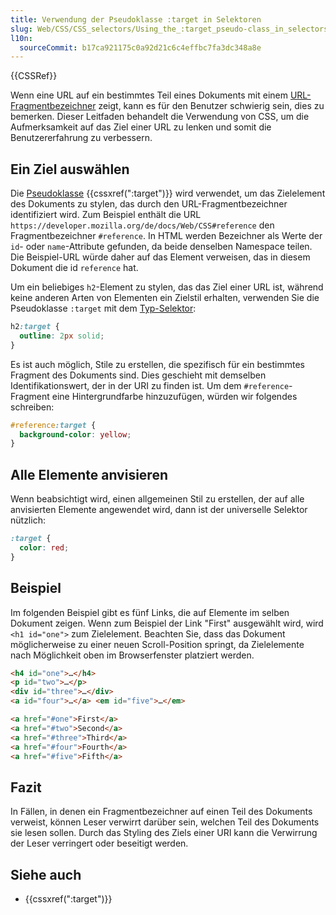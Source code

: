 ```yaml
---
title: Verwendung der Pseudoklasse :target in Selektoren
slug: Web/CSS/CSS_selectors/Using_the_:target_pseudo-class_in_selectors
l10n:
  sourceCommit: b17ca921175c0a92d21c6c4effbc7fa3dc348a8e
---
```


{{CSSRef}}

Wenn eine URL auf ein bestimmtes Teil eines Dokuments mit einem [URL-Fragmentbezeichner](/de/docs/Web/URI/Reference/Fragment#fragment) zeigt, kann es für den Benutzer schwierig sein, dies zu bemerken. Dieser Leitfaden behandelt die Verwendung von CSS, um die Aufmerksamkeit auf das Ziel einer URL zu lenken und somit die Benutzererfahrung zu verbessern.

## Ein Ziel auswählen

Die [Pseudoklasse](/de/docs/Web/CSS/Pseudo-classes) {{cssxref(":target")}} wird verwendet, um das Zielelement des Dokuments zu stylen, das durch den URL-Fragmentbezeichner identifiziert wird. Zum Beispiel enthält die URL `https://developer.mozilla.org/de/docs/Web/CSS#reference` den Fragmentbezeichner `#reference`. In HTML werden Bezeichner als Werte der `id`- oder `name`-Attribute gefunden, da beide denselben Namespace teilen. Die Beispiel-URL würde daher auf das Element verweisen, das in diesem Dokument die id `reference` hat.

Um ein beliebiges `h2`-Element zu stylen, das das Ziel einer URL ist, während keine anderen Arten von Elementen ein Zielstil erhalten, verwenden Sie die Pseudoklasse `:target` mit dem [Typ-Selektor](/de/docs/Web/CSS/Type_selectors):

```css
h2:target {
  outline: 2px solid;
}
```

Es ist auch möglich, Stile zu erstellen, die spezifisch für ein bestimmtes Fragment des Dokuments sind. Dies geschieht mit demselben Identifikationswert, der in der URI zu finden ist. Um dem `#reference`-Fragment eine Hintergrundfarbe hinzuzufügen, würden wir folgendes schreiben:

```css
#reference:target {
  background-color: yellow;
}
```

## Alle Elemente anvisieren

Wenn beabsichtigt wird, einen allgemeinen Stil zu erstellen, der auf alle anvisierten Elemente angewendet wird, dann ist der universelle Selektor nützlich:

```css
:target {
  color: red;
}
```

## Beispiel

Im folgenden Beispiel gibt es fünf Links, die auf Elemente im selben Dokument zeigen. Wenn zum Beispiel der Link "First" ausgewählt wird, wird `<h1 id="one">` zum Zielelement. Beachten Sie, dass das Dokument möglicherweise zu einer neuen Scroll-Position springt, da Zielelemente nach Möglichkeit oben im Browserfenster platziert werden.

```html
<h4 id="one">…</h4>
<p id="two">…</p>
<div id="three">…</div>
<a id="four">…</a> <em id="five">…</em>

<a href="#one">First</a>
<a href="#two">Second</a>
<a href="#three">Third</a>
<a href="#four">Fourth</a>
<a href="#five">Fifth</a>
```

## Fazit

In Fällen, in denen ein Fragmentbezeichner auf einen Teil des Dokuments verweist, können Leser verwirrt darüber sein, welchen Teil des Dokuments sie lesen sollen. Durch das Styling des Ziels einer URI kann die Verwirrung der Leser verringert oder beseitigt werden.

## Siehe auch

- {{cssxref(":target")}}
